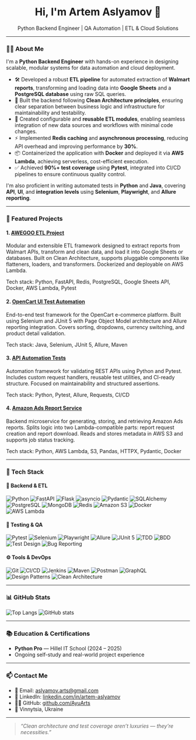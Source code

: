 <h1 align="center">Hi, I'm Artem Aslyamov 👋</h1>
<p align="center">
  Python Backend Engineer | QA Automation | ETL & Cloud Solutions
</p>

---

### 🧑‍💼 About Me

I'm a **Python Backend Engineer** with hands-on experience in designing scalable, modular systems for data automation and cloud deployment.

* 🛠️ Developed a robust **ETL pipeline** for automated extraction of **Walmart reports**, transforming and loading data into **Google Sheets** and a **PostgreSQL database** using raw SQL queries.
* 🧱 Built the backend following **Clean Architecture principles**, ensuring clear separation between business logic and infrastructure for maintainability and testability.
* 🔁 Created configurable and **reusable ETL modules**, enabling seamless integration of new data sources and workflows with minimal code changes.
* ⚡ Implemented **Redis caching** and **asynchronous processing**, reducing API overhead and improving performance by **30%**.
* 📦 Containerized the application with **Docker** and deployed it via **AWS Lambda**, achieving serverless, cost-efficient execution.
* ✅ Achieved **90%+ test coverage** using **Pytest**, integrated into CI/CD pipelines to ensure continuous quality control.

I'm also proficient in writing automated tests in **Python** and **Java**, covering **API**, **UI**, and **integration levels** using **Selenium**, **Playwright**, and **Allure reporting**.

---

### 🚀 Featured Projects

#### 1. [AWEGOO ETL Project](https://github.com/AyuArts/AWEGOO-ETL-Project)

Modular and extensible ETL framework designed to extract reports from Walmart APIs, transform and clean data, and load it into Google Sheets or databases. Built on Clean Architecture, supports pluggable components like flatteners, loaders, and transformers. Dockerized and deployable on AWS Lambda.

Tech stack: Python, FastAPI, Redis, PostgreSQL, Google Sheets API, Docker, AWS Lambda, Pytest

#### 2. [OpenCart UI Test Automation](https://github.com/AyuArts/opencart_auto_tests)

End-to-end test framework for the OpenCart e-commerce platform. Built using Selenium and JUnit 5 with Page Object Model architecture and Allure reporting integration. Covers sorting, dropdowns, currency switching, and product detail validation.

Tech stack: Java, Selenium, JUnit 5, Allure, Maven

#### 3. [API Automation Tests](https://github.com/AyuArts/API_automation_tests)

Automation framework for validating REST APIs using Python and Pytest. Includes custom request handlers, reusable test utilities, and CI-ready structure. Focused on maintainability and structured assertions.

Tech stack: Python, Pytest, Allure, Requests, CI/CD

#### 4. [Amazon Ads Report Service](https://github.com/AyuArts/AmazonAdsReportService)

Backend microservice for generating, storing, and retrieving Amazon Ads reports. Splits logic into two Lambda-compatible parts: report request creation and report download. Reads and stores metadata in AWS S3 and supports job status tracking.

Tech stack: Python, AWS Lambda, S3, Pandas, HTTPX, Pydantic, Docker

---

### 🧰 Tech Stack

#### 🐍 Backend & ETL

![Python](https://img.shields.io/badge/Python-3776AB?style=for-the-badge\&logo=python\&logoColor=white)
![FastAPI](https://img.shields.io/badge/FastAPI-009688?style=for-the-badge\&logo=fastapi\&logoColor=white)
![Flask](https://img.shields.io/badge/Flask-000000?style=for-the-badge\&logo=flask\&logoColor=white)
![asyncio](https://img.shields.io/badge/asyncio-%233776AB?style=for-the-badge\&logo=python\&logoColor=white)
![Pydantic](https://img.shields.io/badge/Pydantic-0C7CD5?style=for-the-badge)
![SQLAlchemy](https://img.shields.io/badge/SQLAlchemy-8B0000?style=for-the-badge)
![PostgreSQL](https://img.shields.io/badge/PostgreSQL-336791?style=for-the-badge\&logo=postgresql\&logoColor=white)
![MongoDB](https://img.shields.io/badge/MongoDB-47A248?style=for-the-badge\&logo=mongodb\&logoColor=white)
![Redis](https://img.shields.io/badge/Redis-DC382D?style=for-the-badge\&logo=redis\&logoColor=white)
![Amazon S3](https://img.shields.io/badge/S3-569A31?style=for-the-badge\&logo=amazonaws\&logoColor=white)
![Docker](https://img.shields.io/badge/Docker-2496ED?style=for-the-badge\&logo=docker\&logoColor=white)
![AWS Lambda](https://img.shields.io/badge/AWS%20Lambda-FF9900?style=for-the-badge\&logo=amazonaws\&logoColor=white)

#### 🤖 Testing & QA

![Pytest](https://img.shields.io/badge/Pytest-0A9EDC?style=for-the-badge)
![Selenium](https://img.shields.io/badge/Selenium-43B02A?style=for-the-badge\&logo=selenium\&logoColor=white)
![Playwright](https://img.shields.io/badge/Playwright-45ba3b?style=for-the-badge)
![Allure](https://img.shields.io/badge/Allure-E74430?style=for-the-badge)
![JUnit 5](https://img.shields.io/badge/JUnit5-25A162?style=for-the-badge)
![TDD](https://img.shields.io/badge/TDD-blue?style=for-the-badge)
![BDD](https://img.shields.io/badge/BDD-purple?style=for-the-badge)
![Test Design](https://img.shields.io/badge/Test%20Design-grey?style=for-the-badge)
![Bug Reporting](https://img.shields.io/badge/Bug%20Reporting-red?style=for-the-badge)

#### ⚙️ Tools & DevOps

![Git](https://img.shields.io/badge/Git-F05032?style=for-the-badge\&logo=git\&logoColor=white)
![CI/CD](https://img.shields.io/badge/CI/CD-blue?style=for-the-badge)
![Jenkins](https://img.shields.io/badge/Jenkins-D24939?style=for-the-badge\&logo=jenkins\&logoColor=white)
![Maven](https://img.shields.io/badge/Maven-C71A36?style=for-the-badge\&logo=apachemaven\&logoColor=white)
![Postman](https://img.shields.io/badge/Postman-FF6C37?style=for-the-badge\&logo=postman\&logoColor=white)
![GraphQL](https://img.shields.io/badge/GraphQL-E10098?style=for-the-badge\&logo=graphql\&logoColor=white)
![Design Patterns](https://img.shields.io/badge/Design%20Patterns-informational?style=for-the-badge)
![Clean Architecture](https://img.shields.io/badge/Clean%20Architecture-2F80ED?style=for-the-badge)

---

### 📊 GitHub Stats

![Top Langs](https://github-readme-stats.vercel.app/api/top-langs/?username=AyuArts\&layout=compact\&theme=tokyonight)
![GitHub stats](https://github-readme-stats.vercel.app/api?username=AyuArts\&show_icons=true\&theme=tokyonight)

---

### 📚 Education & Certifications

* **Python Pro** — Hillel IT School (2024 – 2025)
* Ongoing self-study and real-world project experience

---

### 📫 Contact Me

* 📧 Email: [aslyamov.arts@gmail.com](mailto:aslyamov.arts@gmail.com)
* 💼 LinkedIn: [linkedin.com/in/artem-aslyamov](https://www.linkedin.com/in/artem-aslyamov/)
* 🧑‍💻 GitHub: [github.com/AyuArts](https://github.com/AyuArts)
* 📍 Vinnytsia, Ukraine

---

> *“Clean architecture and test coverage aren’t luxuries — they’re necessities.”*

